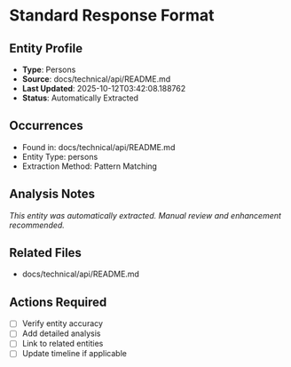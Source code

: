 # Standard Response Format

## Entity Profile
- **Type**: Persons
- **Source**: docs/technical/api/README.md
- **Last Updated**: 2025-10-12T03:42:08.188762
- **Status**: Automatically Extracted

## Occurrences
- Found in: docs/technical/api/README.md
- Entity Type: persons
- Extraction Method: Pattern Matching

## Analysis Notes
*This entity was automatically extracted. Manual review and enhancement recommended.*

## Related Files
- docs/technical/api/README.md

## Actions Required
- [ ] Verify entity accuracy
- [ ] Add detailed analysis
- [ ] Link to related entities
- [ ] Update timeline if applicable
